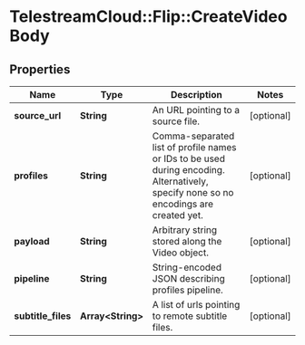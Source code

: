 # TelestreamCloud::Flip::CreateVideoBody

## Properties
Name | Type | Description | Notes
------------ | ------------- | ------------- | -------------
**source_url** | **String** | An URL pointing to a source file. | [optional] 
**profiles** | **String** | Comma-separated list of profile names or IDs to be used during encoding. Alternatively, specify none so no encodings are created yet. | [optional] 
**payload** | **String** | Arbitrary string stored along the Video object. | [optional] 
**pipeline** | **String** | String-encoded JSON describing profiles pipeline. | [optional] 
**subtitle_files** | **Array&lt;String&gt;** | A list of urls pointing to remote subtitle files. | [optional] 


